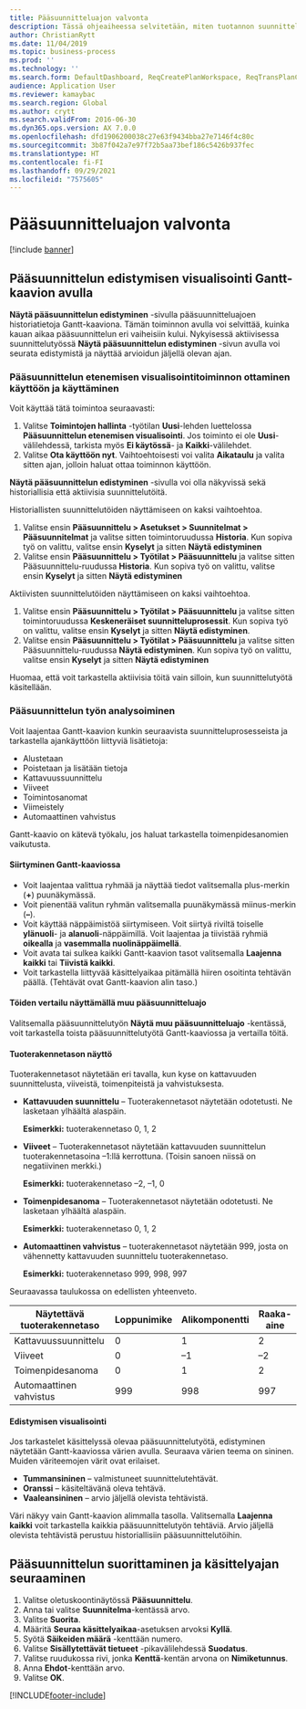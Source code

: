 ```yaml
---
title: Pääsuunnitteluajon valvonta
description: Tässä ohjeaiheessa selvitetään, miten tuotannon suunnittelija näkee, käsitelläänkö pääsuunnitteluajoa.
author: ChristianRytt
ms.date: 11/04/2019
ms.topic: business-process
ms.prod: ''
ms.technology: ''
ms.search.form: DefaultDashboard, ReqCreatePlanWorkspace, ReqTransPlanCard, SysQueryForm, InventItemIdLookupSimple, ReqLog, ReqProcessTaskTrace
audience: Application User
ms.reviewer: kamaybac
ms.search.region: Global
ms.author: crytt
ms.search.validFrom: 2016-06-30
ms.dyn365.ops.version: AX 7.0.0
ms.openlocfilehash: dfd1906200038c27e63f9434bba27e7146f4c80c
ms.sourcegitcommit: 3b87f042a7e97f72b5aa73bef186c5426b937fec
ms.translationtype: HT
ms.contentlocale: fi-FI
ms.lasthandoff: 09/29/2021
ms.locfileid: "7575605"
---
```

# <a name="monitor-a-master-planning-run"></a>Pääsuunnitteluajon valvonta

[!include [banner](../../includes/banner.md)]

## <a name="use-a-gantt-chart-to-visualize-master-planning-progress"></a>Pääsuunnittelun edistymisen visualisointi Gantt-kaavion avulla

**Näytä pääsuunnittelun edistyminen** -sivulla pääsuunnitteluajoen historiatietoja Gantt-kaaviona. Tämän toiminnon avulla voi selvittää, kuinka kauan aikaa pääsuunnittelun eri vaiheisiin kului. Nykyisessä aktiivisessa suunnittelutyössä **Näytä pääsuunnittelun edistyminen** -sivun avulla voi seurata edistymistä ja näyttää arvioidun jäljellä olevan ajan.

### <a name="turn-on-and-use-the-master-plan-progress-visualization-feature"></a>Pääsuunnittelun etenemisen visualisointitoiminnon ottaminen käyttöön ja käyttäminen

Voit käyttää tätä toimintoa seuraavasti:

1. Valitse **Toimintojen hallinta** -työtilan **Uusi**-lehden luettelossa **Pääsuunnittelun etenemisen visualisointi**. Jos toiminto ei ole **Uusi**-välilehdessä, tarkista myös **Ei käytössä**- ja **Kaikki**-välilehdet.
1. Valitse **Ota käyttöön nyt**. Vaihtoehtoisesti voi valita **Aikataulu** ja valita sitten ajan, jolloin haluat ottaa toiminnon käyttöön.

**Näytä pääsuunnittelun edistyminen** -sivulla voi olla näkyvissä sekä historiallisia että aktiivisia suunnittelutöitä. 

Historiallisten suunnittelutöiden näyttämiseen on kaksi vaihtoehtoa. 

1. Valitse ensin **Pääsuunnittelu \> Asetukset \> Suunnitelmat \> Pääsuunnitelmat** ja valitse sitten toimintoruudussa **Historia**. Kun sopiva työ on valittu, valitse ensin **Kyselyt** ja sitten **Näytä edistyminen**
1. Valitse ensin **Pääsuunnittelu \> Työtilat \> Pääsuunnittelu** ja valitse sitten Pääsuunnittelu-ruudussa **Historia**. Kun sopiva työ on valittu, valitse ensin **Kyselyt** ja sitten **Näytä edistyminen**

Aktiivisten suunnittelutöiden näyttämiseen on kaksi vaihtoehtoa. 
1. Valitse ensin **Pääsuunnittelu \> Työtilat \> Pääsuunnittelu** ja valitse sitten toimintoruudussa **Keskeneräiset suunnitteluprosessit**. Kun sopiva työ on valittu, valitse ensin **Kyselyt** ja sitten **Näytä edistyminen**.
1. Valitse ensin **Pääsuunnittelu \> Työtilat \> Pääsuunnittelu** ja valitse sitten Pääsuunnittelu-ruudussa **Näytä edistyminen**. Kun sopiva työ on valittu, valitse ensin **Kyselyt** ja sitten **Näytä edistyminen**

Huomaa, että voit tarkastella aktiivisia töitä vain silloin, kun suunnittelutyötä käsitellään.

### <a name="analyze-a-master-planning-job"></a>Pääsuunnittelun työn analysoiminen

Voit laajentaa Gantt-kaavion kunkin seuraavista suunnitteluprosesseista ja tarkastella ajankäyttöön liittyviä lisätietoja:

- Alustetaan
- Poistetaan ja lisätään tietoja
- Kattavuussuunnittelu
- Viiveet
- Toimintosanomat
- Viimeistely
- Automaattinen vahvistus

Gantt-kaavio on kätevä työkalu, jos haluat tarkastella toimenpidesanomien vaikutusta.

#### <a name="navigation-in-the-gantt-chart"></a>Siirtyminen Gantt-kaaviossa

- Voit laajentaa valittua ryhmää ja näyttää tiedot valitsemalla plus-merkin (**+**) puunäkymässä.
- Voit pienentää valitun ryhmän valitsemalla puunäkymässä miinus-merkin (**–**).
- Voit käyttää näppäimistöä siirtymiseen. Voit siirtyä riviltä toiselle **ylänuoli**- ja **alanuoli**-näppäimillä. Voit laajentaa ja tiivistää ryhmiä **oikealla** ja **vasemmalla nuolinäppäimellä**.
- Voit avata tai sulkea kaikki Gantt-kaavion tasot valitsemalla **Laajenna kaikki** tai **Tiivistä kaikki**.
- Voit tarkastella liittyvää käsittelyaikaa pitämällä hiiren osoitinta tehtävän päällä. (Tehtävät ovat Gantt-kaavion alin taso.)

#### <a name="view-an-additional-master-planning-run-to-compare-jobs"></a>Töiden vertailu näyttämällä muu pääsuunnitteluajo

Valitsemalla pääsuunnittelutyön **Näytä muu pääsuunnitteluajo** -kentässä, voit tarkastella toista pääsuunnittelutyötä Gantt-kaaviossa ja vertailla töitä.

#### <a name="bom-level-display"></a>Tuoterakennetason näyttö

Tuoterakennetasot näytetään eri tavalla, kun kyse on kattavuuden suunnittelusta, viiveistä, toimenpiteistä ja vahvistuksesta.

- **Kattavuuden suunnittelu** – Tuoterakennetasot näytetään odotetusti. Ne lasketaan ylhäältä alaspäin.

    **Esimerkki:** tuoterakennetaso 0, 1, 2

- **Viiveet** – Tuoterakennetasot näytetään kattavuuden suunnittelun tuoterakennetasoina –1:llä kerrottuna. (Toisin sanoen niissä on negatiivinen merkki.)

    **Esimerkki:** tuoterakennetaso –2, –1, 0

- **Toimenpidesanoma** – Tuoterakennetasot näytetään odotetusti. Ne lasketaan ylhäältä alaspäin.

    **Esimerkki:** tuoterakennetaso 0, 1, 2

- **Automaattinen vahvistus** – tuoterakennetasot näytetään 999, josta on vähennetty kattavuuden suunnittelu tuoterakennetaso.

    **Esimerkki:** tuoterakennetaso 999, 998, 997

Seuraavassa taulukossa on edellisten yhteenveto.

| Näytettävä tuoterakennetaso | Loppunimike | Alikomponentti | Raaka-aine |
|---|---|---|---|
| Kattavuussuunnittelu | 0 | 1 | 2 |
| Viiveet | 0 | –1 | –2 |
| Toimenpidesanoma | 0 | 1 | 2 |
| Automaattinen vahvistus | 999 | 998 | 997 |

#### <a name="visualize-progress"></a>Edistymisen visualisointi

Jos tarkastelet käsittelyssä olevaa pääsuunnittelutyötä, edistyminen näytetään Gantt-kaaviossa värien avulla. Seuraava värien teema on sininen. Muiden väriteemojen värit ovat erilaiset.

- **Tummansininen** – valmistuneet suunnittelutehtävät.
- **Oranssi** – käsiteltävänä oleva tehtävä.
- **Vaaleansininen** – arvio jäljellä olevista tehtävistä.

Väri näkyy vain Gantt-kaavion alimmalla tasolla. Valitsemalla **Laajenna kaikki** voit tarkastella kaikkia pääsuunnittelutyön tehtäviä. Arvio jäljellä olevista tehtävistä perustuu historiallisiin pääsuunnittelutöihin.

## <a name="run-master-planning-and-track-processing-time"></a>Pääsuunnittelun suorittaminen ja käsittelyajan seuraaminen

1. Valitse oletuskoontinäytössä **Pääsuunnittelu**.
1. Anna tai valitse **Suunnitelma**-kentässä arvo.
1. Valitse **Suorita**.
1. Määritä **Seuraa käsittelyaikaa**-asetuksen arvoksi **Kyllä**.
1. Syötä **Säikeiden määrä** -kenttään numero.
1. Valitse **Sisällytettävät tietueet** -pikavälilehdessä **Suodatus**.
1. Valitse ruudukossa rivi, jonka **Kenttä**-kentän arvona on **Nimiketunnus**.
1. Anna **Ehdot**-kenttään arvo.
1. Valitse **OK**.


[!INCLUDE[footer-include](../../../includes/footer-banner.md)]